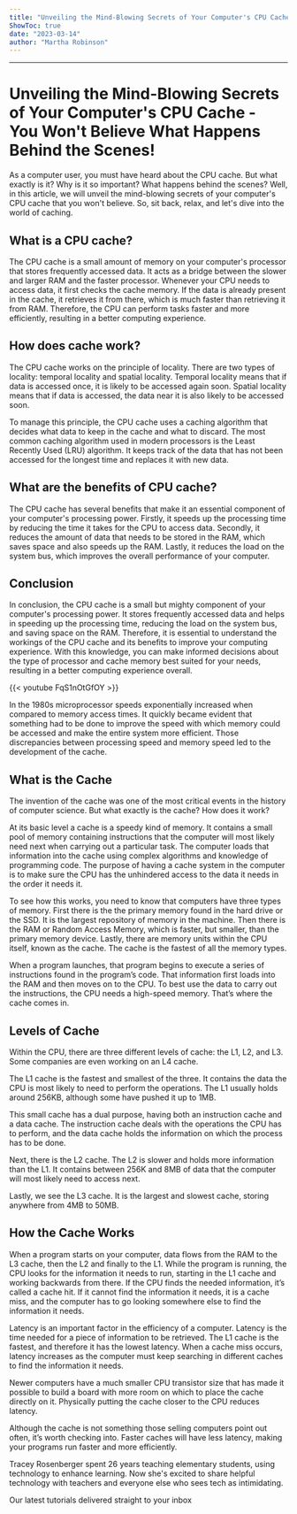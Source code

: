 ```yaml
---
title: "Unveiling the Mind-Blowing Secrets of Your Computer's CPU Cache - You Won't Believe What Happens Behind the Scenes!"
ShowToc: true 
date: "2023-03-14"
author: "Martha Robinson"
---
```

*****
# Unveiling the Mind-Blowing Secrets of Your Computer's CPU Cache - You Won't Believe What Happens Behind the Scenes!

As a computer user, you must have heard about the CPU cache. But what exactly is it? Why is it so important? What happens behind the scenes? Well, in this article, we will unveil the mind-blowing secrets of your computer's CPU cache that you won't believe. So, sit back, relax, and let's dive into the world of caching.

## What is a CPU cache?

The CPU cache is a small amount of memory on your computer's processor that stores frequently accessed data. It acts as a bridge between the slower and larger RAM and the faster processor. Whenever your CPU needs to access data, it first checks the cache memory. If the data is already present in the cache, it retrieves it from there, which is much faster than retrieving it from RAM. Therefore, the CPU can perform tasks faster and more efficiently, resulting in a better computing experience.

## How does cache work?

The CPU cache works on the principle of locality. There are two types of locality: temporal locality and spatial locality. Temporal locality means that if data is accessed once, it is likely to be accessed again soon. Spatial locality means that if data is accessed, the data near it is also likely to be accessed soon.

To manage this principle, the CPU cache uses a caching algorithm that decides what data to keep in the cache and what to discard. The most common caching algorithm used in modern processors is the Least Recently Used (LRU) algorithm. It keeps track of the data that has not been accessed for the longest time and replaces it with new data.

## What are the benefits of CPU cache?

The CPU cache has several benefits that make it an essential component of your computer's processing power. Firstly, it speeds up the processing time by reducing the time it takes for the CPU to access data. Secondly, it reduces the amount of data that needs to be stored in the RAM, which saves space and also speeds up the RAM. Lastly, it reduces the load on the system bus, which improves the overall performance of your computer.

## Conclusion

In conclusion, the CPU cache is a small but mighty component of your computer's processing power. It stores frequently accessed data and helps in speeding up the processing time, reducing the load on the system bus, and saving space on the RAM. Therefore, it is essential to understand the workings of the CPU cache and its benefits to improve your computing experience. With this knowledge, you can make informed decisions about the type of processor and cache memory best suited for your needs, resulting in a better computing experience overall.

{{< youtube FqS1nOtGfOY >}} 



In the 1980s microprocessor speeds exponentially increased when compared to memory access times. It quickly became evident that something had to be done to improve the speed with which memory could be accessed and make the entire system more efficient. Those discrepancies between processing speed and memory speed led to the development of the cache.
 
## What is the Cache
 
The invention of the cache was one of the most critical events in the history of computer science. But what exactly is the cache? How does it work?
 

 
At its basic level a cache is a speedy kind of memory. It contains a small pool of memory containing instructions that the computer will most likely need next when carrying out a particular task. The computer loads that information into the cache using complex algorithms and knowledge of programming code. The purpose of having a cache system in the computer is to make sure the CPU has the unhindered access to the data it needs in the order it needs it.
 
To see how this works, you need to know that computers have three types of memory. First there is the the primary memory found in the hard drive or the SSD. It is the largest repository of memory in the machine. Then there is the RAM or Random Access Memory, which is faster, but smaller, than the primary memory device. Lastly, there are memory units within the CPU itself, known as the cache. The cache is the fastest of all the memory types.
 
When a program launches, that program begins to execute a series of instructions found in the program’s code. That information first loads into the RAM and then moves on to the CPU. To best use the data to carry out the instructions, the CPU needs a high-speed memory. That’s where the cache comes in.
 
## Levels of Cache
 
Within the CPU, there are three different levels of cache: the L1, L2, and L3. Some companies are even working on an L4 cache.
 
The L1 cache is the fastest and smallest of the three. It contains the data the CPU is most likely to need to perform the operations. The L1 usually holds around 256KB, although some have pushed it up to 1MB.
 
This small cache has a dual purpose, having both an instruction cache and a data cache. The instruction cache deals with the operations the CPU has to perform, and the data cache holds the information on which the process has to be done.
 
Next, there is the L2 cache. The L2 is slower and holds more information than the L1. It contains between 256K and 8MB of data that the computer will most likely need to access next.
 
Lastly, we see the L3 cache. It is the largest and slowest cache, storing anywhere from 4MB to 50MB.
 
## How the Cache Works
 
When a program starts on your computer, data flows from the RAM to the L3 cache, then the L2 and finally to the L1. While the program is running, the CPU looks for the information it needs to run, starting in the L1 cache and working backwards from there. If the CPU finds the needed information, it’s called a cache hit. If it cannot find the information it needs, it is a cache miss, and the computer has to go looking somewhere else to find the information it needs.
 
Latency is an important factor in the efficiency of a computer. Latency is the time needed for a piece of information to be retrieved. The L1 cache is the fastest, and therefore it has the lowest latency. When a cache miss occurs, latency increases as the computer must keep searching in different caches to find the information it needs.
 
Newer computers have a much smaller CPU transistor size that has made it possible to build a board with more room on which to place the cache directly on it. Physically putting the cache closer to the CPU reduces latency.
 
Although the cache is not something those selling computers point out often, it’s worth checking into. Faster caches will have less latency, making your programs run faster and more efficiently.
 
Tracey Rosenberger spent 26 years teaching elementary students, using technology to enhance learning. Now she's excited to share helpful technology with teachers and everyone else who sees tech as intimidating.
 
Our latest tutorials delivered straight to your inbox




